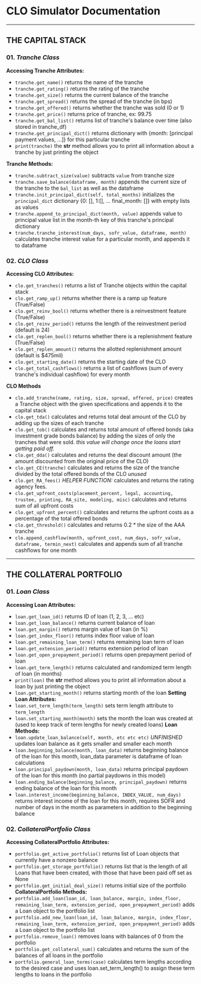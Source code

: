 # CLO Simulator Documentation
---
## THE CAPITAL STACK

### 01. *Tranche Class*
**Accessing Tranche Attributes:**
* `tranche.get_name()` returns the name of the tranche
* `tranche.get_rating()` returns the rating of the tranche
* `tranche.get_size()` returns the current balance of the tranche
* `tranche.get_spread()` returns the spread of the tranche (in bps)
* `tranche.get_offered()` returns whether the tranche was sold (0 or 1)
* `tranche.get_price()` returns price of tranche, ex: 99.75
* `tranche.get_bal_list()` returns list of tranche's balance over time (also stored in tranche_df)
* `tranche.get_principal_dict()` returns dictionary with {month: [principal payment values, ...]} for this particular tranche
* `print(tranche)` the __str__ method allows you to print all information about a tranche by just printing the object

**Tranche Methods:**
* `tranche.subtract_size(value)` subtracts `value` from tranche size
* `tranche.save_balance(dataframe, month)` appends the current size of the tranche to the `bal_list` as well as the dataframe
*  `tranche.init_principal_dict(self, total_months)` initializes the `principal_dict` dictionary {0: [], 1:[], ... final_month: []} with empty lists as values
* `tranche.append_to_principal_dict(month, value)` appends value to principal value list in the month-th key of this tranche's principal dictionary
* `tranche.tranche_interest(num_days, sofr_value, dataframe, month)` calculates tranche interest value for a particular month, and appends it to dataframe

### 02. *CLO Class*
**Accessing CLO Attributes:**
* `clo.get_tranches()` returns a list of Tranche objects within the capital stack
* `clo.get_ramp_up()` returns whether there is a ramp up feature (True/False)
* `clo.get_reinv_bool()` returns whether there is a reinvestment feature (True/False)
* `clo.get_reinv_period()` returns the length of the reinvestment period (default is 24)
* `clo.get_replen_bool()` returns whether there is a replenishment feature (True/False)
* `clo.get_replen_amount()` returns the allotted replenishment amount (default is $475mil)
* `clo.get_starting_date()` returns the starting date of the CLO
* `clo.get_total_cashflows()` returns a list of cashflows (sum of every tranche's individual cashflow) for every month

**CLO Methods**
* `clo.add_tranche(name, rating, size, spread, offered, price)` creates a Tranche object with the given specifications and appends it to the capital stack
* `clo.get_tda()` calculates and returns total deal amount of the CLO by adding up the sizes of each tranche
* `clo.get_tob()` calculates and returns total amount of offered bonds (aka investment grade bonds balance) by adding the sizes of only the tranches that were sold. *this value will change once the loans start getting paid off.*
* `clo.get_dda()` calculates and returns the deal discount amount (the amount discounted from the original price of the CLO)
* `clo.get_CE(tranche)` calculates and returns the size of the tranche divided by the total offered bonds of the CLO *unused*
* `clo.get_RA_fees()` *HELPER FUNCTION:* calculates and returns the rating agency fees.
* `clo.get_upfront_costs(placement_percent, legal, accounting, trustee, printing, RA_site, modeling, misc)` calculates and returns sum of all upfront costs
* `clo.get_upfront_percent()` calculates and returns the upfront costs as a percentage of the total offered bonds
* `clo.get_threshold()` calculates and returns 0.2 * the size of the AAA tranche
* `clo.append_cashflow(month, upfront_cost, num_days, sofr_value, dataframe, termin_next)` calculates and appends sum of all tranche cashflows for one month
---
## THE COLLATERAL PORTFOLIO
### 01. *Loan Class*
**Accessing Loan Attributes:**
* `loan.get_loan_id()` returns ID of loan (1, 2, 3, ... etc)
* `loan.get_loan_balance()` returns current balance of loan
* `loan.get_margin()` returns margin value of loan (in %)
* `loan.get_index_floor()` returns index floor value of loan
* `loan.get_remaining_loan_term()` returns remaining loan term of loan
* `loan.get_extension_period()` returns extension period of loan
* `loan.get_open_prepayment_period()` returns open prepayment period of loan
* `loan.get_term_length()` returns calculated and randomized term length of loan (in months)
* `print(loan)` the __str__ method allows you to print all information about a loan by just printing the object
* `loan.get_starting_month()` returns starting month of the loan
**Setting Loan Attributes:**
* `loan.set_term_length(term_length)` sets term length attribute to `term_length`
* `loan.set_starting_month(month)` sets the month the loan was created at (used to keep track of term lengths for newly created loans)
**Loan Methods:**
* `loan.update_loan_balance(self, month, etc etc etc)` *UNFINISHED* updates loan balance as it gets smaller and smaller each month
* `loan.beginning_balance(month, loan_data)` returns beginning balance of the loan for this month, loan_data parameter is dataframe of loan calculations
* `loan.principal_paydown(month, loan_data)` returns principal paydown of the loan for this month (no partial paydowns in this model)
* `loan.ending_balance(beginning_balance, principal_paydown)` returns ending balance of the loan for this month
* `loan.interest_income(beginning_balance, INDEX_VALUE, num_days)` returns interest income of the loan for this month, requires SOFR and number of days in the month as parameters in addition to the beginning balance
### 02. *CollateralPortfolio Class*
**Accessing CollateralPortfolio Attributes:**
* `portfolio.get_active_portfolio()` returns list of Loan objects that currently have a nonzero balance
* `portfolio.get_storage_portfolio()` returns list that is the length of all Loans that have been created, with those that have been paid off set as None
* `portfolio.get_initial_deal_size()` returns initial size of the portfolio
**CollateralPortfolio Methods:**
* `portfolio.add_loan(loan_id, loan_balance, margin, index_floor, remaining_loan_term, extension_period, open_prepayment_period)` adds a Loan object to the portfolio list
* `portfolio.add_new_loan(loan_id, loan_balance, margin, index_floor, remaining_loan_term, extension_period, open_prepayment_period)` adds a Loan object to the portfolio list
* `portfolio.remove_loan()` removes loans with balances of 0 from the portfolio
* `portfolio.get_collateral_sum()` calculates and returns the sum of the balances of all loans in the portfolio
* `portfolio.general_loan_terms(case)` calculates term lengths according to the desired case and uses loan.set_term_length() to assign these term lengths to loans in the portfolio

